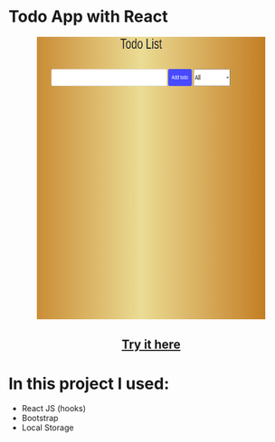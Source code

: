 # Todo App with React


<p align = "center">
  <img src= 'https://github.com/muhammadawwad9/TodoApp_React/blob/master/img/todo.png' width="80%" height="500" />
   <h2 align="center"><a href='https://boring-brown-27c37c.netlify.app/'>Try it here</a></h2>
</p>



# In this project I used:

- React JS (hooks)
- Bootstrap
- Local Storage

